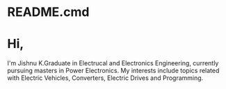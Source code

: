 # README.cmd
# Hi,
I'm Jishnu K.Graduate in Electrucal and Electronics Engineering, currently pursuing masters in Power Electronics. My interests include topics related with Electric Vehicles, Converters, Electric Drives and Programming.
